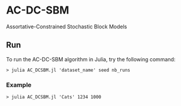 # AC-DC-SBM
Assortative-Constrained Stochastic Block Models

## Run

To run the AC-DC-SBM algorithm in Julia, try the following command:

`> julia AC_DCSBM.jl 'dataset_name' seed nb_runs`

### Example

`> julia AC_DCSBM.jl 'Cats' 1234 1000`
